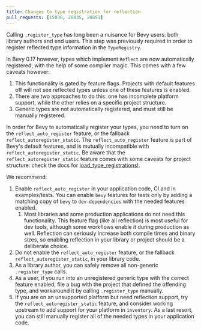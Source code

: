 ```yaml
---
title: Changes to type registration for reflection
pull_requests: [15030, 20435, 20893]
---
```


Calling `.register_type` has long been a nuisance for Bevy users: both library authors and end users.
This step was previously required in order to register reflected type information in the `TypeRegistry`.

In Bevy 0.17 however, types which implement `Reflect` are now automatically registered, with the help of some compiler magic.
This comes with a few caveats however:

1. This functionality is gated by feature flags. Projects with default features off will not see reflected types unless one of these features is enabled.
2. There are two approaches to do this: one has incomplete platform support, while the other relies on a specific project structure.
3. Generic types are not automatically registered, and must still be manually registered.

In order for Bevy to automatically register your types, you need to turn on the `reflect_auto_register` feature, or the fallback `reflect_autoregister_static`.
The `reflect_auto_register` feature is part of Bevy's default features, and is mutually incompatible with `reflect_autoregister_static`.
Be aware that the `reflect_autoregister_static` feature comes with some caveats for project structure: check the docs for [load_type_registrations!](https://docs.rs/bevy/0.17.0-rc.1/bevy/reflect/macro.load_type_registrations.html).

We recommend:

1. Enable `reflect_auto_register` in your application code, CI and in examples/tests. You can enable `bevy` features for tests only by adding a matching copy of `bevy` to `dev-dependencies` with the needed features enabled.
   1. Most libraries and some production applications do not need this functionality. This feature flag (like all reflection) is most useful for dev tools, although some workflows enable it during production as well. Reflection can seriously increase both compile times and binary sizes, so enabling reflection in your library or project should be a deliberate choice.
2. Do not enable the `reflect_auto_register` feature, or the fallback `reflect_autoregister_static`, in your library code.
3. As a library author, you can safely remove all non-generic `.register_type` calls.
4. As a user, if you run into an unregistered generic type with the correct feature enabled, file a bug with the project that defined the offending type, and workaround it by calling `.register_type` manually.
5. If you are on an unsupported platform but need reflection support, try the `reflect_autoregister_static` feature, and consider working upstream to add support for your platform in `inventory`. As a last resort, you can still manually register all of the needed types in your application code.
